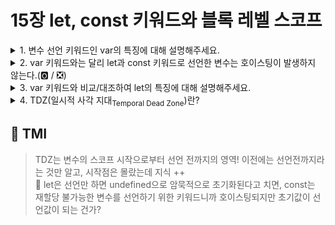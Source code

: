 # 15장 let, const 키워드와 블록 레벨 스코프

<details>

<summary> 1. 변수 선언 키워드인 var의 특징에 대해 설명해주세요. </summary>

```
var은 변수를 선언할 때 사용한 키워드로, 중복 선언이 가능하고, 변수 호이스팅이 발생하며, 함수 레벨 스코프를 지녔다는 특징이 있습니다.

var 키워드로 선언한 변수를 재선언할 경우, 초기화 여부에 따라 동작이 다릅니다.
선언문만 존재하면 무시되지만, 초기화까지 하는 경우에는 재할당이 되어, 의도치 않는 재할당이 발생할 수 있습니다.

함수 레벨 스코프를 따르기 때문에 함수 내에서는 지역 변수처럼 쓰이지만, 함수 밖에서의 선언은 전역 변수처럼 동작하여 코드 어디에서든 참조가 가능합니다. 따라서 for문이나 if, try catch문에서도 재선언과 초기화가 되면 값이 변경되는 문제가 발생할 수도 있습니다.

변수의 호이스팅 또한 이 스코프를 따르는데, 함수 내부에서는 선언과 동시에 undefined으로 초기화되기 때문에 값 할당 이전에 접근하면 undefined 값이 됩니다. 함수 이외의 스코프, 즉 전역 스코프에서 선언 시, var 키워드의 변수는 코드 최상단으로 선언부가 끌어올려져 할당 전 접근 시 undefined 값이 됩니다.

```

</details>

<details>

<summary> 2. var 키워드와는 달리 let과 const 키워드로 선언한 변수는 호이스팅이 발생하지 않는다.(🅾️ / ❎) </summary>

```
❎

모든 변수는 선언한 키워드와는 무관하게 호이스팅이 발생합니다.
다만, var 키워드는 선언과 동시에 undefined으로 초기화되어,
값을 할당하기 이전에 접근 시, undefined으로 에러가 발생하지 않습니다.
let과 const로 선언한 변수는 선언과 초기화 과정이 분리되어 있습니다.
런타임 이전에 호이스팅된 var변수는 초기화까지 마쳤지만,
let과 const 변수의 키워드들은 선언만 이루어졌기 때문에 이 때 접근하면 reference 에러가 발생합니다.
```

</details>

<details>

<summary> 3. var 키워드와 비교/대조하여 let의 특징에 대해 설명해주세요.</summary>

```
let과 const는 var 키워드의 문제점들을 개선하기 위해 ES6부터 도입된 변수 선언 키워드들 입니다.

두 키워드 모두 재선언이 불가능하고, 블록 레벨 스코프를 지녔으며, 호이스팅이 작동하지 않는 것처럼 동작합니다.

블록 레벨 스코프를 지녔다는 것은, 이전 var의 함수 레벨 스코프와는 달리, if, for, try catch문 등, {} 블록 단위에서 식별자의 유효범위가 설정됩니다.

호이스팅이 발생하지 않는 것처럼 동작한다는 것은, let과 const로 선언된 변수는 선언과 초기화가 분리되어서 동작하기 때문입니다.
변수의 호이스팅이란, 런타임 이전에 변수의 선언부가 스코프 최상단으로 끌어올려지는 것을 말합니다.
var으로 선언한 키워드는 선언과 동시에 undefined으로 값이 초기화되어, 할당 이전에 접근하면 undefined 값을 반환합니다.
반면, let과 const는 선언 이전까지는 초기화가 이루어지지 않아, 스코프시작에서 선언전까지의 영역에서, 해당 변수에 접근 시 reference 에러가 발생하는 TDZ가 생깁니다.

let과 달리 const는 할당과 초기화가 한번만 가능하다는 특징이 있습니다. 따라서 const 키워드는 선언과 동시에 초기화를 해야 에러가 발생하지 않습니다.

```

</details>

<details>

<summary> 4. TDZ(일시적 사각 지대<sub>Temporal Dead Zone</sub>)란?</summary>

```
TDZ란 스코프의 시작 지점부터 초기화 시작 지점까지 변수를 참조할 수 없는 구간입니다.

let과 const로 선언된 변수들은 선언된 스코프의 최상단으로 끌어올려지는 호이스팅이 발생합니다. 이 때, 스코프의 시작에서 변수의 선언부 전까지가 TDZ입니다.

예를 들어,
{// TDZ 시작
console.log(a); // reference error, 초기화 이전에는 접근 불가능!
// TDZ 끝
let a; // undefined으로 초기화
console.log(a); // undefined
a = 1;
console.log(a); // 1
}

let은 블록 레벨 스코프를 지녔습니다.
해당 블록이 a의 지역 스코프이므로
괄호가 시작하는 지점부터 선언하기 전까지가 TDZ이며,
이 구역에서 a는 참조가 불가능합니다.
```

</details>

## 💭 TMI

> TDZ는 변수의 스코프 시작으로부터 선언 전까지의 영역! 이전에는 선언전까지라는 것만 알고, 시작점은 몰랐는데 지식 ++<br/>
> 🤔 let은 선언만 하면 undefined으로 암묵적으로 초기화된다고 치면,
> const는 재할당 불가능한 변수를 선언하기 위한 키워드니까 호이스팅되지만 초기값이 선언값이 되는 건가?
